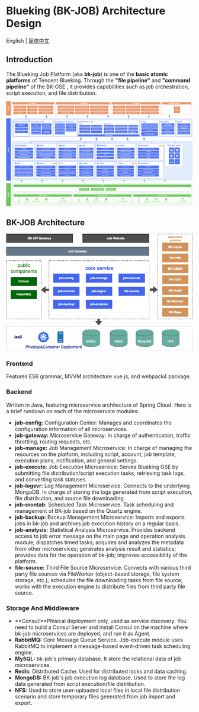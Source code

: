 # Blueking (BK-JOB) Architecture Design

English | [简体中文](architecture.md)

## Introduction
The Blueking Job Platform (aka  **bk-job**) is one of the **basic atomic platforms** of Tencent Blueking. Through the **"file pipeline"** and **"command pipeline"** of the BK-GSE , it provides capabilities such as  job orchestration, script execution, and file distribution.


![BluekingArchitecture](../resource/img/bk_architecture_en.png)


## BK-JOB Architecture

![Architecture](../resource/img/architecture_en.png)


### Frontend

  Features ES6 grammar, MVVM architecture vue.js, and webpack4 package.

### Backend

Written in Java, featuring microservice architecture of Spring Cloud. Here is a brief rundown on each of the microservice modules:

  - **job-config:** Configuration Center: Manages and coordinates the configuration information of all microservices.
  - **job-gateway:** Microservice Gateway: In charge of authentication, traffic throttling, routing requests, etc.
  - **job-manage:** Job Management Microservice: In charge of managing the resources on the platform, including script, account, job template, execution plans, notification, and general settings.
  - **job-execute:** Job Execution Microservice: Serves Blueking GSE by submitting file distribution/script execution tasks, retrieving task logs, and converting task statuses.
  - **job-logsvr:** Log Management Microservice: Connects to the underlying MongoDB. In charge of storing the logs generated from script execution, file distribution, and source file downloading.
  - **job-crontab:** Scheduled Task Microservice. Task scheduling and management of BK-job based on the Quartz engine.
  - **job-backup:** Backup Management Microservice: Imports and exports jobs in bk-job and archives job execution history on a regular basis.
  - **job-analysis:** Statistical Analysis Microservice. Provides backend access to job error message on the main page and operation analysis module; dispatches timed tasks; acquires and analyzes the metadata from other microservices; generates analysis result and statistics; provides data for the operation of bk-job; improves accessibility of the platform.
  - **file-source:** Third File Source Microservice: Connects with various third party file sources via FileWorker (object-based storage, file system storage, etc.); schedules the file downloading tasks from file source; works with the execution engine to distribute files from third party file source.

### Storage And Middleware

  - **Consul:**Phisical deployment only, used as service discovery. You need to build a Consul Server and install Consul on the machine where bk-job microservices are deployed, and run it as Agent.
  - **RabbitMQ:** Core Message Queue Service. Job-execute module uses RabbitMQ to implement a message-based event-driven task scheduling engine.
  - **MySQL:** bk-job's primary database. It store the relational data of job microservices.
  - **Redis:** Distributed Cache. Used for distributed locks and data caching.
  - **MongoDB:**  BK-job's job execution log database. Used to store the log data generated from script execution/file distribution.
  - **NFS:** Used to store user-uploaded local files in local file distribution scenario and store temporary files generated from job import and export.

